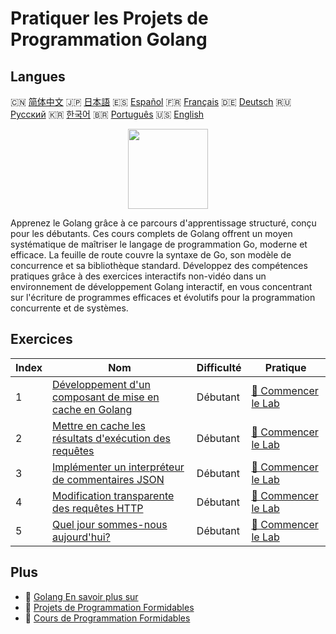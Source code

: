 # Pratiquer les Projets de Programmation Golang

## Langues

🇨🇳 [简体中文](README_zh.md) 🇯🇵 [日本語](README_ja.md) 🇪🇸 [Español](README_es.md) 🇫🇷 [Français](README_fr.md) 🇩🇪 [Deutsch](README_de.md) 🇷🇺 [Русский](README_ru.md) 🇰🇷 [한국어](README_ko.md) 🇧🇷 [Português](README_pt.md) 🇺🇸 [English](README.md) 

<div align="center">
<img width="128px" src="https://file.labex.io/path/YgASYacMNI6I.png">
</div>

Apprenez le Golang grâce à ce parcours d'apprentissage structuré, conçu pour les débutants. Ces cours complets de Golang offrent un moyen systématique de maîtriser le langage de programmation Go, moderne et efficace. La feuille de route couvre la syntaxe de Go, son modèle de concurrence et sa bibliothèque standard. Développez des compétences pratiques grâce à des exercices interactifs non-vidéo dans un environnement de développement Golang interactif, en vous concentrant sur l'écriture de programmes efficaces et évolutifs pour la programmation concurrente et de systèmes.

## Exercices

|   Index | Nom                                                                                                                                    | Difficulté   | Pratique                                                                                             |
|---------|----------------------------------------------------------------------------------------------------------------------------------------|--------------|------------------------------------------------------------------------------------------------------|
|       1 | [Développement d'un composant de mise en cache en Golang](https://labex.io/fr/courses/project-development-of-golang-caching-component) | Débutant     | [🚀 Commencer le Lab](https://labex.io/fr/courses/project-development-of-golang-caching-component)   |
|       2 | [Mettre en cache les résultats d'exécution des requêtes](https://labex.io/fr/courses/project-cache-request-execution-results)          | Débutant     | [🚀 Commencer le Lab](https://labex.io/fr/courses/project-cache-request-execution-results)           |
|       3 | [Implémenter un interpréteur de commentaires JSON](https://labex.io/fr/courses/project-implement-json-comment-interpreter)             | Débutant     | [🚀 Commencer le Lab](https://labex.io/fr/courses/project-implement-json-comment-interpreter)        |
|       4 | [Modification transparente des requêtes HTTP](https://labex.io/fr/courses/project-transparent-modification-of-http-requests)           | Débutant     | [🚀 Commencer le Lab](https://labex.io/fr/courses/project-transparent-modification-of-http-requests) |
|       5 | [Quel jour sommes-nous aujourd'hui?](https://labex.io/fr/courses/project-what-day-is-it-today)                                         | Débutant     | [🚀 Commencer le Lab](https://labex.io/fr/courses/project-what-day-is-it-today)                      |

## Plus

- 🔗 [Golang En savoir plus sur](https://labex.io/fr/skilltrees/go)
- 🔗 [Projets de Programmation Formidables](https://github.com/labex-labs/awesome-programming-projects)
- 🔗 [Cours de Programmation Formidables](https://github.com/labex-labs/awesome-programming-courses)

